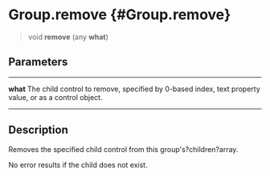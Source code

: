 Group.remove {#Group.remove}
============

> void **remove** (any **what**)

Parameters
----------

  ---------- ----------------------------------------------------------------
  **what**   The child control to remove, specified by 0-based index, text
             property value, or as a control object.
  ---------- ----------------------------------------------------------------

Description
-----------

Removes the specified child control from this group\'s?children?array.

No error results if the child does not exist.
